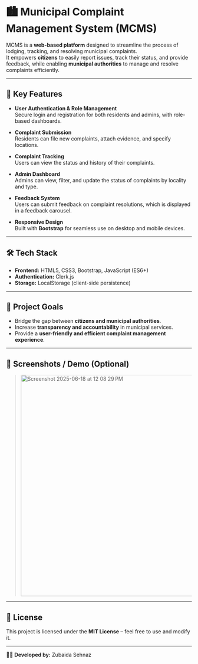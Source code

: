 # 🏙️ Municipal Complaint Management System (MCMS)

MCMS is a **web-based platform** designed to streamline the process of lodging, tracking, and resolving municipal complaints.  
It empowers **citizens** to easily report issues, track their status, and provide feedback, while enabling **municipal authorities** to manage and resolve complaints efficiently.  

---

## 🚀 Key Features

- **User Authentication & Role Management**  
  Secure login and registration for both residents and admins, with role-based dashboards.  

- **Complaint Submission**  
  Residents can file new complaints, attach evidence, and specify locations.  

- **Complaint Tracking**  
  Users can view the status and history of their complaints.  

- **Admin Dashboard**  
  Admins can view, filter, and update the status of complaints by locality and type.  

- **Feedback System**  
  Users can submit feedback on complaint resolutions, which is displayed in a feedback carousel.  

- **Responsive Design**  
  Built with **Bootstrap** for seamless use on desktop and mobile devices.  

---

## 🛠️ Tech Stack

- **Frontend:** HTML5, CSS3, Bootstrap, JavaScript (ES6+)  
- **Authentication:** Clerk.js  
- **Storage:** LocalStorage (client-side persistence)  

---

## 🎯 Project Goals

- Bridge the gap between **citizens and municipal authorities**.  
- Increase **transparency and accountability** in municipal services.  
- Provide a **user-friendly and efficient complaint management experience**.  

---

## 📸 Screenshots / Demo (Optional)

> <img width="1135" height="600" alt="Screenshot 2025-06-18 at 12 08 29 PM" src="https://github.com/user-attachments/assets/a3dc3117-a0d5-4555-8b9f-4a7993f93470" />


---

## 📜 License

This project is licensed under the **MIT License** – feel free to use and modify it.  

---

👨‍💻 **Developed by:** Zubaida Sehnaz  
